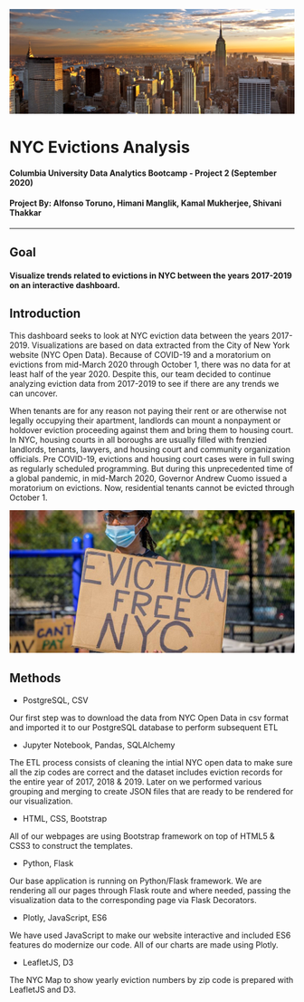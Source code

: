 ![Alt text](static/images/Homepage-Top-Banner.jpg?raw=true "Image to view")
# NYC Evictions Analysis 
#### Columbia University Data Analytics Bootcamp - Project 2 (September 2020) 
#### Project By: Alfonso Toruno, Himani Manglik, Kamal Mukherjee, Shivani Thakkar
-----------------------------------------------------------------------------------

## Goal 
#### Visualize trends related to evictions in NYC between the years 2017-2019 on an interactive dashboard.

## Introduction
This dashboard seeks to look at NYC eviction data between the years 2017-2019. Visualizations are based on data extracted from the City of New York website (NYC Open Data). Because of COVID-19 and a moratorium on evictions from mid-March 2020 through October 1, there was no data for at least half of the year 2020. Despite this, our team decided to continue analyzing eviction data from 2017-2019 to see if there are any trends we can uncover. 
 
When tenants are for any reason not paying their rent or are otherwise not legally occupying their apartment, landlords can mount a nonpayment or holdover eviction proceeding against them and bring them to housing court. In NYC, housing courts in all boroughs are usually filled with frenzied landlords, tenants, lawyers, and housing court and community organization officials. Pre COVID-19, evictions and housing court cases were in full swing as regularly scheduled programming. But during this unprecedented time of a global pandemic, in mid-March 2020, Governor Andrew Cuomo issued a moratorium on evictions. Now, residential tenants cannot be evicted through October 1. 

![Alt text](static/images/Homepage-Banner-Three.jpg?raw=true "Image to view")

## Methods
* PostgreSQL, CSV

Our first step was to download the data from NYC Open Data in csv format and imported it to our PostgreSQL database to perform subsequent ETL

* Jupyter Notebook, Pandas, SQLAlchemy

The ETL process consists of cleaning the intial NYC open data to make sure all the zip codes are correct and the dataset includes eviction records for the entire year of 2017, 2018 & 2019. Later on we performed various grouping and merging to create JSON files that are ready to be rendered for our visualization.

* HTML, CSS, Bootstrap

All of our webpages are using Bootstrap framework on top of HTML5 & CSS3 to construct the templates.

* Python, Flask

Our base application is running on Python/Flask framework. We are rendering all our pages through Flask route and where needed, passing the visualization data to the corresponding page via Flask Decorators.

* Plotly, JavaScript, ES6

We have used JavaScript to make our website interactive and included ES6 features do modernize our code. All of our charts are made using Plotly.

* LeafletJS, D3

The NYC Map to show yearly eviction numbers by zip code is prepared with LeafletJS and D3.



